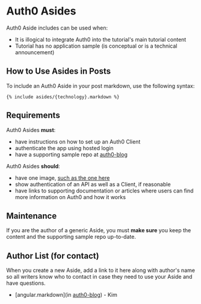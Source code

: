 # Auth0 Asides

Auth0 Aside includes can be used when:

* It is illogical to integrate Auth0 into the tutorial's main tutorial content
* Tutorial has no application sample (is conceptual or is a technical announcement)

## How to Use Asides in Posts

To include an Auth0 Aside in your post markdown, use the following syntax:

```
{% include asides/{technology}.markdown %}
```

## Requirements

Auth0 Asides **must**:

* have instructions on how to set up an Auth0 Client
* authenticate the app using hosted login
* have a supporting sample repo at [auth0-blog](https://github.com/auth0-blog)

Auth0 Asides **should**: 

* have one image, [such as the one here](https://cdn2.auth0.com/blog/angular-aside/angular-aside-login.jpg)
* show authentication of an API as well as a Client, if reasonable
* have links to supporting documentation or articles where users can find more information on Auth0 and how it works

## Maintenance

If you are the author of a generic Aside, you must **make sure** you keep the content and the supporting sample repo up-to-date.

## Author List (for contact)

When you create a new Aside, add a link to it here along with author's name so all writers know who to contact in case they need to use your Aside and have questions.

* [angular.markdown](in [auth0-blog](https://github.com/auth0-blog)) - Kim